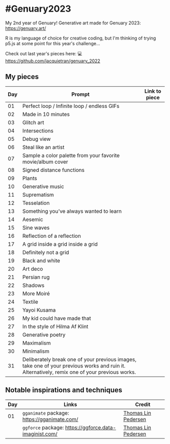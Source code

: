 # #Genuary2023

My 2nd year of Genuary! Generative art made for Genuary 2023: https://genuary.art/

R is my language of choice for creative coding, but I'm thinking of trying p5.js at some point for this year's challenge...

Check out last year's pieces here: :computer: https://github.com/jacquietran/genuary_2022

## My pieces

| Day | Prompt | Link to piece |
|---|---|---|
| 01 | Perfect loop / Infinite loop / endless GIFs | |
| 02 | Made in 10 minutes | |
| 03 | Glitch art | |
| 04 | Intersections | |
| 05 | Debug view | |
| 06 | Steal like an artist | |
| 07 | Sample a color palette from your favorite movie/album cover | |
| 08 | Signed distance functions | |
| 09 | Plants | |
| 10 | Generative music | |
| 11 | Suprematism | |
| 12 | Tesselation | |
| 13 | Something you’ve always wanted to learn | |
| 14 | Aesemic | |
| 15 | Sine waves | |
| 16 | Reflection of a reflection | |
| 17 | A grid inside a grid inside a grid | |
| 18 | Definitely not a grid | |
| 19 | Black and white | |
| 20 | Art deco | |
| 21 | Persian rug | |
| 22 | Shadows | |
| 23 | More Moiré | |
| 24 | Textile | |
| 25 | Yayoi Kusama | |
| 26 | My kid could have made that | |
| 27 | In the style of Hilma Af Klint | |
| 28 | Generative poetry | |
| 29 | Maximalism | |
| 30 | Minimalism | |
| 31 | Deliberately break one of your previous images, take one of your previous works and ruin it. Alternatively, remix one of your previous works. | |

## Notable inspirations and techniques

| Day | Links | Credit |
|---|---|---|
| 01 | `gganimate` package: https://gganimate.com/ | [Thomas Lin Pedersen](https://www.data-imaginist.com/) |
| | `ggforce` package: https://ggforce.data-imaginist.com/ | [Thomas Lin Pedersen](https://www.data-imaginist.com/) |
